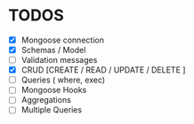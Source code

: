 # TODOS
+ [x] Mongoose connection
+ [x] Schemas / Model
+ [ ] Validation messages
+ [x] CRUD [CREATE / READ / UPDATE / DELETE ]
+ [ ] Queries ( where, exec)
+ [ ] Mongoose Hooks
+ [ ] Aggregations
+ [ ] Multiple Queries
